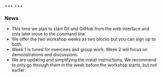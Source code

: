 +++
+++

### News

- This time we plan to start Git and GitHub from the web interface and only later
  move to the command line.
- We offer the two workshop weeks as two blocks but you can sign up to both.
- Week 1 is tuned for exercises and group work. Week 2 will focus on
  demonstrations and discussions.
- We are updating and simplifying the install instructions.
  We recommend to only go through them in the week before the workshop starts,
  but not earlier.
